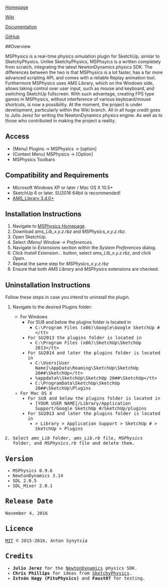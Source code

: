 [Homepage](http://sketchucation.com/forums/viewtopic.php?f=323&t=56852)

[Wiki](https://github.com/AntonSynytsia/MSPhysics/wiki)

[Documentation](http://www.rubydoc.info/github/AntonSynytsia/MSPhysics/index)

[GitHub](https://github.com/AntonSynytsia/MSPhysics)


##Overview

MSPhysics is a real-time physics simulation plugin for SketchUp, similar to
SketchyPhysics. Unlike SketchyPhysics, MSPhsyics is a written completely from
scratch, integrating the latest NewtonDynamics physics SDK. The differences
between the two is that MSPhysics is a lot faster, has a far more advanced
scripting API, and comes with a reliable Replay animation tool. Furthermore
MSPhysics uses AMS Library, which on the Windows side, allows taking control
over user input, such as mouse and keyboard, and switching SketchUp fullscreen.
With such advantage, creating FPS type games in MSPhysics, without interference
of various keyboard/mouse shortcuts, is now a possibility. At the moment, the
project is under development, particularly within the Wiki branch. All in all
huge credit goes to Julio Jerez for writing the NewtonDynamics physics engine.
As well as to those who contributed in making the project a reality.


## Access

* (Menu) Plugins → MSPhysics → [option]
* (Context Menu) MSPhysics → [Option]
* MSPhysics Toolbars


## Compatibility and Requirements

* Microsoft Windows XP or later / Mac OS X 10.5+
* SketchUp 6 or later. SU2016 64bit is recommended!
* [AMS_Library 3.4.0+](http://sketchucation.com/forums/viewtopic.php?f=323&t=55067#p499835)


## Installation Instructions

1. Navigate to [MSPhysics Homepage](http://sketchucation.com/forums/viewtopic.php?f=323&t=56852).
2. Download <i>ams_Lib_x.y.z.rbz</i> and <i>MSPhysics_x.y.z.rbz</i>.
3. Open SketchUp.
4. Select <i>(Menu) Window → Preferences</i>.
5. Navigate to <i>Extensions</i> section within the <i>System Preferences</i> dialog.
6. Click <i>Install Extension...</i> button, select <i>ams_Lib_x.y.z.rbz</i>, and click <i>Open</i>.
7. Repeat the same step for <i>MSPhysics_x.y.z.rbz</i>
8. Ensure that both <i>AMS Library</i> and <i>MSPhysics</i> extensions are checked.


## Uninstallation Instructions

Follow these steps in case you intend to uninstall the plugin.

1. Navigate to the desired Plugins folder:
    * For Windows
        - For SU8 and below the plugins folder is located in
            - <tt>C:\Program Files (x86)\Google\Google SketchUp #\</tt>
        - For SU2013 the plugins folder is located in
            - <tt>C:\Program Files (x86)\SketchUp\SketchUp 2013\</tt>
        - For SU2014 and later the plugins folder is located in
            - <tt>C:\Users\[User Name]\AppData\Roaming\SketchUp\SketchUp 20##\SketchUp\</tt>
            - %appdata%\SketchUp\SketchUp 20##\SketchUp\</tt>
            - <tt>C:\ProgramData\SketchUp\SketchUp 20##\SketchUp\Plugins</tt>
    * For Mac OS X
        - For SU8 and below the plugins folder is located in
            - <tt>[YOUR USER NAME]/Library/Application Support/Google SketchUp #/SketchUp/plugins</tt>
        - For SU2013 and later the plugins folder is located in
            - <tt>> Library > Application Support > SketchUp # > SketchUp > Plugins</tt>

2. Select <i>ams_Lib</i> folder, <i>ams_Lib.rb</i> file, <i>MSPhysics</i> folder, and <i>MSPhysics.rb</i> file and delete them.


## Version

* MSPhysics 0.9.6
* NewtonDynamics 3.14
* SDL 2.0.5
* SDL_Mixer 2.0.1


## Release Date

November 4, 2016


## Licence

[MIT](http://opensource.org/licenses/MIT) © 2015-2016, Anton Synytsia


## Credits

* **Julio Jerez** for the [NewtonDynamics](http://newtondynamics.com/forum/index.php) physics SDK.
* **Chris Phillips** for ideas from [SketchyPhysics](https://code.google.com/p/sketchyphysics/).
* **István Nagy (PituPhysics)** and **Faust07** for testing.
